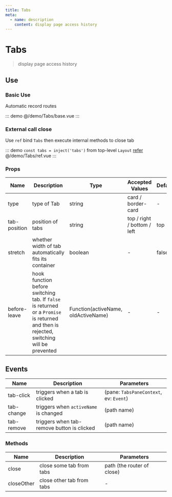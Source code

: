 ```yaml
---
title: Tabs
meta:
  - name: description
    content: display page access history
---
```


# Tabs

> display page access history

## Use

### Basic Use

Automatic record routes

::: demo
@/demo/Tabs/base.vue
:::

### External call close

Use `ref` bind `Tabs` then execute internal methods to close tab

::: demo `const tabs = inject('tabs')` from top-level `Layout` [refer](https://github.com/anncer/composite-plus/blob/master/docs/src/layout/Layout.vue)
@/demo/Tabs/ref.vue
:::

### Props

| Name         | Description                                                                                                                             | Type                                | Accepted Values             | Default |
| ------------ | --------------------------------------------------------------------------------------------------------------------------------------- | ----------------------------------- | --------------------------- | ------- |
| type         | type of Tab                                                                                                                             | string                              | card / border-card          | -       |
| tab-position | position of tabs                                                                                                                        | string                              | top / right / bottom / left | top     |
| stretch      | whether width of tab automatically fits its container                                                                                   | boolean                             | -                           | false   |
| before-leave | hook function before switching tab. If `false` is returned or a `Promise` is returned and then is rejected, switching will be prevented | Function(activeName, oldActiveName) | -                           | -       |

## Events

| Name       | Description                                | Parameters                             |
| ---------- | ------------------------------------------ | -------------------------------------- |
| tab-click  | triggers when a tab is clicked             | (pane: `TabsPaneContext`, ev: `Event`) |
| tab-change | triggers when `activeName` is changed      | (path name)                            |
| tab-remove | triggers when tab-remove button is clicked | (path name)                            |

### Methods

| Name       | Description               | Parameters                 |
| ---------- | ------------------------- | -------------------------- |
| close      | close some tab from tabs  | path (the router of close) |
| closeOther | close other tab from tabs | -                          |
